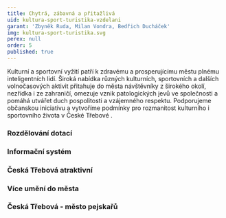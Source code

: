 ```yaml
---
title: Chytrá, zábavná a přitažlivá
uid: kultura-sport-turistika-vzdelani
garant: 'Zbyněk Ruda, Milan Vondra, Bedřich Ducháček'
img: kultura-sport-turistika.svg
perex: null
order: 5
published: true
---
```


Kulturní a sportovní vyžití patří k zdravému a prosperujícímu městu plnému inteligentních lidí. Široká nabídka různých kulturních, sportovních a dalších volnočasových aktivit přitahuje do města návštěvníky z širokého okolí, nezřídka i ze zahraničí, omezuje vznik patologických jevů ve společnosti a pomáhá utvářet duch pospolitosti a vzájemného respektu. Podporujeme občanskou iniciativu a vytvoříme podmínky pro rozmanitost kulturního i sportovního života v České Třebové .


### Rozdělování dotací



### Informační systém



### Česká Třebová atraktivní



### Více umění do města



### Česká Třebová - město pejskařů

